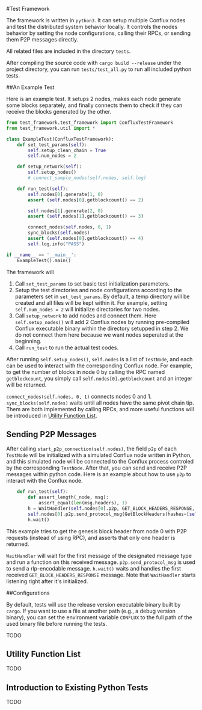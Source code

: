 #Test Framework

The framework is written in `python3`. It can setup multiple Conflux nodes and test the distributed system behavior locally. It controls the nodes behavior by setting the node configurations, calling their RPCs, or sending them P2P messages directly.

All related files are included in the directory  `tests`. 

After compiling the source code with `cargo build --release` under the project directory, you can run `tests/test_all.py` to run all included python tests.

##An Example Test

Here is an example test. It setups 2 nodes, makes each node generate some blocks separately, and finally connects them to check if they can receive the blocks generated by the other.

```python
from test_framework.test_framework import ConfluxTestFramework
from test_framework.util import *

class ExampleTest(ConfluxTestFramework):
    def set_test_params(self):
        self.setup_clean_chain = True
        self.num_nodes = 2

    def setup_network(self):
        self.setup_nodes()
        # connect_sample_nodes(self.nodes, self.log)

    def run_test(self):
        self.nodes[0].generate(1, 0)
        assert (self.nodes[0].getblockcount() == 2)

        self.nodes[1].generate(2, 0)
        assert (self.nodes[1].getblockcount() == 3)

        connect_nodes(self.nodes, 0, 1)
        sync_blocks(self.nodes)
        assert (self.nodes[0].getblockcount() == 4)
        self.log.info("PASS")

if __name__ == '__main__':
    ExampleTest().main()
```

The framework will

1. Call `set_test_params` to set basic test initialization parameters.
2. Setup the test directories and node configurations according to the parameters set in `set_test_params`. By default, a temp directory will be created and all files will be kept within it. For example, setting `self.num_nodes = 2` will initialize directories for two nodes.
3. Call `setup_network` to add nodes and connect them. Here `self.setup_nodes()` will add 2 Conflux nodes by running pre-compiled Conflux executable binary within the directory setupped in step 2. We do not connect them here because we want nodes seperated at the beginning.
4. Call `run_test` to run the actual test codes.

After running `self.setup_nodes()`, `self.nodes` is a list of `TestNode`, and each can be used to interact with the corresponding Conflux node. For example, to get the number of blocks in node 0 by calling the RPC named `getblockcount`, you simply call `self.nodes[0].getblockcount` and an integer will be returned.

`connect_nodes(self.nodes, 0, 1)` connects nodes 0 and 1. `sync_blocks(self.nodes)` waits until all nodes have the same pivot chain tip. Them are both implemented by calling RPCs, and more useful functions will be introduced in [Utility Function List](#utility-function-list).

## Sending P2P Messages

After calling `start_p2p_connection(self.nodes)`, the field `p2p` of each `TestNode` will be initialized with a simulated Conflux node written in Python, and this simulated node will be connected to the Conflux process controled by the corresponding `TestNode`. After that, you can send and receive P2P messages within python code. Here is an example about how to use `p2p` to interact with the Conflux node.

```python
    def run_test(self):
        def assert_length(_node, msg):
            assert_equal(len(msg.headers), 1)
        h = WaitHandler(self.nodes[0].p2p, GET_BLOCK_HEADERS_RESPONSE, assert_length)
        self.nodes[0].p2p.send_protocol_msg(GetBlockHeaders(hashes=[self.nodes[0].p2p.genesis.hash]))
        h.wait()
```

This example tries to get the genesis block header from node 0 with P2P requests (instead of using RPC), and asserts that only one header is returned.

`WaitHandler` will wait for the first message of the designated message type and run a function on this received message. `p2p.send_protocol_msg` is used to send a rlp-encodable message. `h.wait()` waits and handles the first received `GET_BLOCK_HEADERS_RESPONSE` message. Note that `WaitHandler` starts listening right after it's initialized.

##Configurations

By default, tests will use the release version executable binary built by `cargo`. If you want to use a file at another path (e.g., a debug version binary), you can set the environment variable `CONFLUX` to the full path of the used binary file before running the tests.

TODO

## Utility Function List

TODO

## Introduction to Existing Python Tests

TODO

